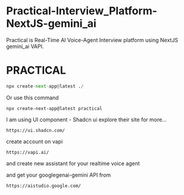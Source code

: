 # Practical-Interview_Platform-NextJS-gemini_ai
Practical is Real-Time AI Voice-Agent Interview platform using NextJS gemini_ai VAPI.


# PRACTICAL
```python
npx create-next-app@latest ./
```
Or use this command
```
npx create-next-app@latest practical
```
I am using UI component - Shadcn ui
explore their site for more...
```
https://ui.shadcn.com/
```

create account on vapi
```
https://vapi.ai/
```
and create new assistant for your realtime voice agent

and get your googlegenai-gemini API from 
```
https://aistudio.google.com/
```
